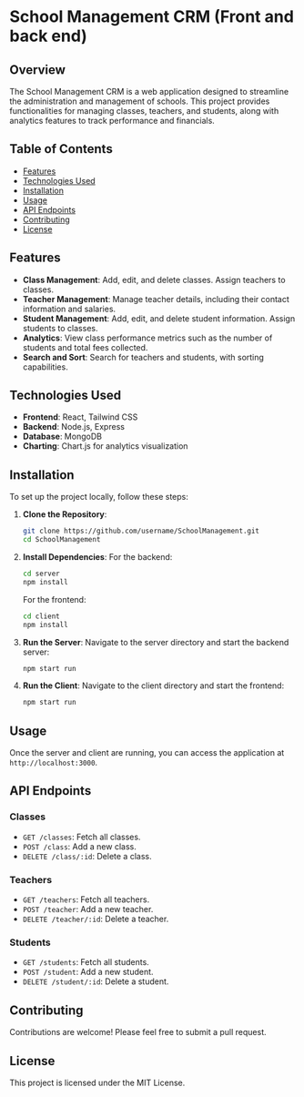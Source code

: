 # School Management CRM (Front and back end)

## Overview

The School Management CRM is a web application designed to streamline the administration and management of schools. This project provides functionalities for managing classes, teachers, and students, along with analytics features to track performance and financials.

## Table of Contents

- [Features](#features)
- [Technologies Used](#technologies-used)
- [Installation](#installation)
- [Usage](#usage)
- [API Endpoints](#api-endpoints)
- [Contributing](#contributing)
- [License](#license)

## Features

- **Class Management**: Add, edit, and delete classes. Assign teachers to classes.
- **Teacher Management**: Manage teacher details, including their contact information and salaries.
- **Student Management**: Add, edit, and delete student information. Assign students to classes.
- **Analytics**: View class performance metrics such as the number of students and total fees collected.
- **Search and Sort**: Search for teachers and students, with sorting capabilities.

## Technologies Used

- **Frontend**: React, Tailwind CSS
- **Backend**: Node.js, Express
- **Database**: MongoDB
- **Charting**: Chart.js for analytics visualization

## Installation

To set up the project locally, follow these steps:

1. **Clone the Repository**:
   ```bash
   git clone https://github.com/username/SchoolManagement.git
   cd SchoolManagement
   ```

2. **Install Dependencies**:
   For the backend:
   ```bash
   cd server
   npm install
   ```
   For the frontend:
   ```bash
   cd client
   npm install
   ```

3. **Run the Server**:
   Navigate to the server directory and start the backend server:
   ```bash
   npm start run
   ```

4. **Run the Client**:
   Navigate to the client directory and start the frontend:
   ```bash
   npm start run
   ```

## Usage

Once the server and client are running, you can access the application at `http://localhost:3000`.

## API Endpoints

### Classes

- `GET /classes`: Fetch all classes.
- `POST /class`: Add a new class.
- `DELETE /class/:id`: Delete a class.

### Teachers

- `GET /teachers`: Fetch all teachers.
- `POST /teacher`: Add a new teacher.
- `DELETE /teacher/:id`: Delete a teacher.

### Students

- `GET /students`: Fetch all students.
- `POST /student`: Add a new student.
- `DELETE /student/:id`: Delete a student.

## Contributing

Contributions are welcome! Please feel free to submit a pull request.

## License

This project is licensed under the MIT License.
